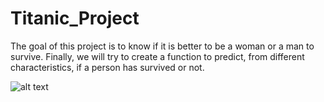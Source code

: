 # Titanic_Project

The goal of this project is to know if it is better to be a woman or a man to survive.
Finally, we will try to create a function to predict, from different characteristics, if a person has survived or not.

![alt text](https://img.over-blog-kiwi.com/1/04/49/45/20181026/ob_6c1a3f_titanic-via-encyclopedia-titanica-2.jpg)
